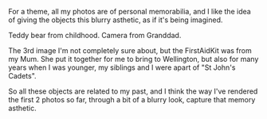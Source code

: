 For a theme, all my photos are of personal memorabilia, and I like the idea of giving the objects this blurry asthetic, as if it's being imagined.

Teddy bear from childhood.
Camera from Granddad.

The 3rd image I'm not completely sure about, but the FirstAidKit was from my Mum. She put it together for me to bring to Wellington, but also for many years when I was younger, my siblings and I were apart of "St John's Cadets".

So all these objects are related to my past, and I think the way I've rendered the first 2 photos so far, through a bit of a blurry look, capture that memory asthetic.